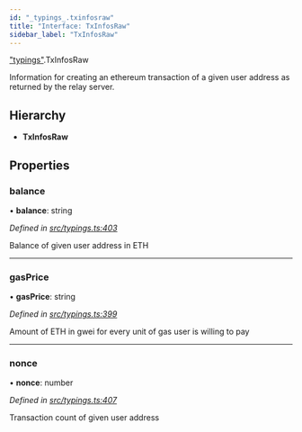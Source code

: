 ```yaml
---
id: "_typings_.txinfosraw"
title: "Interface: TxInfosRaw"
sidebar_label: "TxInfosRaw"
---
```


["typings"](../modules/_typings_.md).TxInfosRaw

Information for creating an ethereum transaction of a given user address
as returned by the relay server.

## Hierarchy

* **TxInfosRaw**

## Properties

### balance

•  **balance**: string

*Defined in [src/typings.ts:403](https://github.com/trustlines-protocol/clientlib/blob/f60ef2b/src/typings.ts#L403)*

Balance of given user address in ETH

___

### gasPrice

•  **gasPrice**: string

*Defined in [src/typings.ts:399](https://github.com/trustlines-protocol/clientlib/blob/f60ef2b/src/typings.ts#L399)*

Amount of ETH in gwei for every unit of gas user is willing to pay

___

### nonce

•  **nonce**: number

*Defined in [src/typings.ts:407](https://github.com/trustlines-protocol/clientlib/blob/f60ef2b/src/typings.ts#L407)*

Transaction count of given user address

